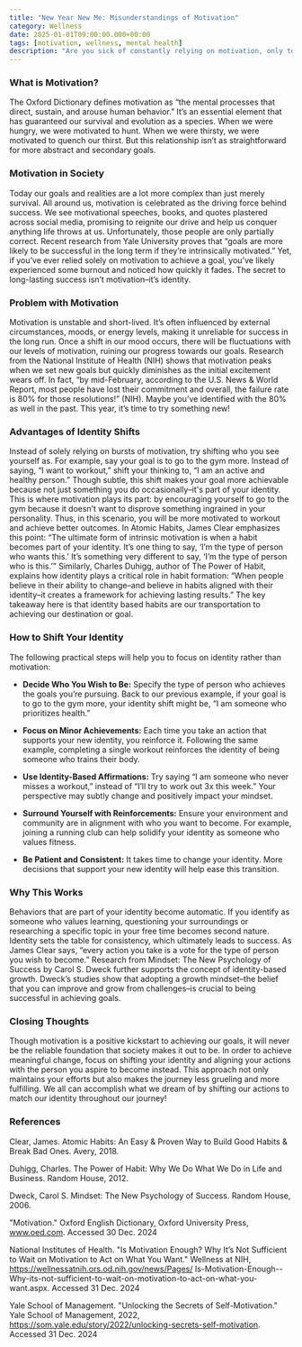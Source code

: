 ```yaml
---
title: "New Year New Me: Misunderstandings of Motivation"
category: Wellness
date: 2025-01-01T09:00:00.000+00:00
tags: [motivation, wellness, mental health]
description: "Are you sick of constantly relying on motivation, only to have it disappear before you reach your goals? This post will dive into the real secret behind success: identity shifts. Discover why motivation is insufficient to bring about real change and how changing your self-perception can radically transform your habits. Supported by bestselling books like Atomic Habits and The Power of Habit as well as research from Yale University and the National Institute of Health, you will begin to pick up on the tips that position you for long-term success. Ready to make this year different? Click the title to begin your journey!"
---
```

### **What is Motivation?**
The Oxford Dictionary defines motivation as “the mental processes that direct, sustain, and arouse human behavior.” It’s an essential element that has guaranteed our survival and evolution as a species. When we were hungry, we were motivated to hunt. When we were thirsty, we were motivated to quench our thirst. But this relationship isn’t as straightforward for more abstract and secondary goals.

### **Motivation in Society**
Today our goals and realities are a lot more complex than just merely survival. All around us, motivation is celebrated as the driving force behind success. We see motivational speeches, books, and quotes plastered across social media, promising to reignite our drive and help us conquer anything life throws at us. Unfortunately, those people are only partially correct. Recent research from Yale University proves that “goals are more likely to be successful in the long term if they’re intrinsically motivated.” Yet, if you’ve ever relied solely on motivation to achieve a goal, you’ve likely experienced some burnout and noticed how quickly it fades. The secret to long-lasting success isn’t motivation–it’s identity.

### **Problem with Motivation**
Motivation is unstable and short-lived. It’s often influenced by external circumstances, moods, or energy levels, making it unreliable for success in the long run. Once a shift in our mood occurs, there will be fluctuations with our levels of motivation, ruining our progress towards our goals. Research from the National Institute of Health (NIH) shows that motivation peaks when we set new goals but quickly diminishes as the initial excitement wears off. In fact, “by mid-February, according to the U.S. News & World Report, most people have lost their commitment and overall, the failure rate is 80% for those resolutions!” (NIH). Maybe you’ve identified with the 80% as well in the past. This year, it’s time to try something new!

### **Advantages of Identity Shifts**
Instead of solely relying on bursts of motivation, try shifting who you see yourself as. For example, say your goal is to go to the gym more. Instead of saying, “I want to workout,” shift your thinking to, “I am an active and healthy person.” Though subtle, this shift makes your goal more achievable because not just something you do occasionally–it's part of your identity. This is where motivation plays its part: by encouraging yourself to go to the gym because it doesn’t want to disprove something ingrained in your personality. Thus, in this scenario, you will be more motivated to workout and achieve better outcomes. In Atomic Habits, James Clear emphasizes this point: “The ultimate form of intrinsic motivation is when a habit becomes part of your identity. It’s one thing to say, ‘I’m the type of person who wants this.’ It’s something very different to say, ‘I’m the type of person who is this.’” Similarly, Charles Duhigg, author of The Power of Habit, explains how identity plays a critical role in habit formation: “When people believe in their ability to change–and believe in habits aligned with their identity–it creates a framework for achieving lasting results.” The key takeaway here is that identity based habits are our transportation to achieving our destination or goal.

### **How to Shift Your Identity**
The following practical steps will help you to focus on identity rather than motivation:

- **Decide Who You Wish to Be:** Specify the type of person who achieves the goals you’re pursuing. Back to our previous example, if your goal is to go to the gym more, your identity shift might be, “I am someone who prioritizes health.”

- **Focus on Minor Achievements:** Each time you take an action that supports your new identity, you reinforce it. Following the same example, completing a single workout reinforces the identity of being someone who trains their body.

- **Use Identity-Based Affirmations:** Try saying “I am someone who never misses a workout,” instead of “I’ll try to work out 3x this week.” Your perspective may subtly change and positively impact your mindset.

- **Surround Yourself with Reinforcements:** Ensure your environment and community are in alignment with who you want to become. For example, joining a running club can help solidify your identity as someone who values fitness.

- **Be Patient and Consistent:** It takes time to change your identity. More decisions that support your new identity will help ease this transition.

### **Why This Works**
Behaviors that are part of your identity become automatic. If you identify as someone who values learning, questioning your surroundings or researching a specific topic in your free time becomes second nature. Identity sets the table for consistency, which ultimately leads to success. As James Clear says, “every action you take is a vote for the type of person you wish to become.” Research from Mindset: The New Psychology of Success by Carol S. Dweck further supports the concept of identity-based growth. Dweck’s studies show that adopting a growth mindset–the belief that you can improve and grow from challenges–is crucial to being successful in achieving goals.

### **Closing Thoughts**
Though motivation is a positive kickstart to achieving our goals, it will never be the reliable foundation that society makes it out to be. In order to achieve meaningful change, focus on shifting your identity and aligning your actions with the person you aspire to become instead. This approach not only maintains your efforts but also makes the journey less grueling and more fulfilling. We all can accomplish what we dream of by shifting our actions to match our identity throughout our journey!

### **References**
Clear, James. Atomic Habits: An Easy & Proven Way to Build Good Habits & Break Bad Ones. Avery, 2018.

Duhigg, Charles. The Power of Habit: Why We Do What We Do in Life and Business. Random House, 2012.

Dweck, Carol S. Mindset: The New Psychology of Success. Random House, 2006.

"Motivation." Oxford English Dictionary, Oxford University Press, www.oed.com. Accessed 30 Dec. 2024

National Institutes of Health. "Is Motivation Enough? Why It’s Not Sufficient to Wait on Motivation to Act on What You Want." Wellness at NIH, https://wellnessatnih.ors.od.nih.gov/news/Pages/
Is-Motivation-Enough--Why-its-not-sufficient-to-wait-on-motivation-to-act-on-what-you-want.aspx. Accessed 31 Dec. 2024

Yale School of Management. "Unlocking the Secrets of Self-Motivation." Yale School of Management, 2022, https://som.yale.edu/story/2022/unlocking-secrets-self-motivation. Accessed 31 Dec. 2024